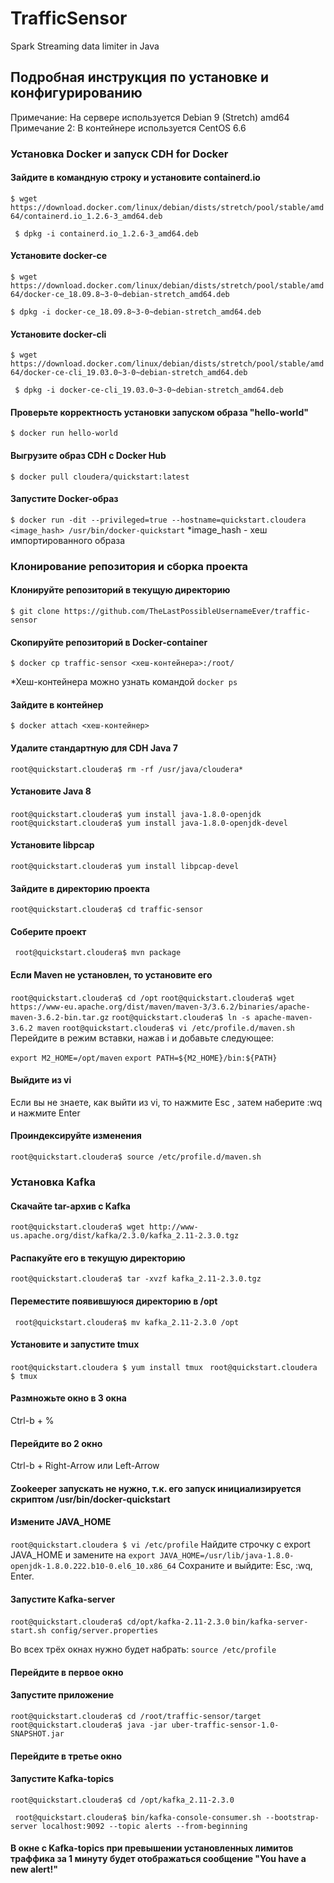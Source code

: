 # TrafficSensor #
Spark Streaming data limiter in Java

## Подробная инструкция по установке и конфигурированию ##
Примечание: На сервере используется Debian 9 (Stretch) amd64
Примечание 2: В контейнере используется CentOS 6.6

### Установка Docker и запуск CDH for Docker ###
#### Зайдите в командную строку и установите containerd.io ####
``` $ wget https://download.docker.com/linux/debian/dists/stretch/pool/stable/amd64/containerd.io_1.2.6-3_amd64.deb ```
 
``` $ dpkg -i containerd.io_1.2.6-3_amd64.deb```

#### Установите docker-ce ####

``` $ wget https://download.docker.com/linux/debian/dists/stretch/pool/stable/amd64/docker-ce_18.09.8~3-0~debian-stretch_amd64.deb ```

``` $ dpkg -i docker-ce_18.09.8~3-0~debian-stretch_amd64.deb  ```

#### Установите docker-cli ####

``` $ wget https://download.docker.com/linux/debian/dists/stretch/pool/stable/amd64/docker-ce-cli_19.03.0~3-0~debian-stretch_amd64.deb ```

``` $ dpkg -i docker-ce-cli_19.03.0~3-0~debian-stretch_amd64.deb```

#### Проверьте корректность установки запуском образа "hello-world" ####

``` $ docker run hello-world ```

#### Выгрузите образ CDH с Docker Hub

``` $ docker pull cloudera/quickstart:latest ```

#### Запустите Docker-образ

``` $ docker run -dit --privileged=true --hostname=quickstart.cloudera <image_hash> /usr/bin/docker-quickstart ``` 
*image_hash - хеш импортированного образа

### Клонирование репозитория и сборка проекта

#### Клонируйте репозиторий в текущую директорию

``` $ git clone https://github.com/TheLastPossibleUsernameEver/traffic-sensor ```

#### Скопируйте репозиторий в Docker-container

``` $ docker cp traffic-sensor <хеш-контейнера>:/root/ ```

*Хеш-контейнера можно узнать командой ```docker ps```

#### Зайдите в контейнер

``` $ docker attach <хеш-контейнер> ```

#### Удалите стандартную для CDH Java 7

``` root@quickstart.cloudera$ rm -rf /usr/java/cloudera* ```

#### Установите Java 8

``` root@quickstart.cloudera$ yum install java-1.8.0-openjdk ```
``` root@quickstart.cloudera$ yum install java-1.8.0-openjdk-devel```

#### Установите libpcap

``` root@quickstart.cloudera$ yum install libpcap-devel ```

#### Зайдите в директорию проекта

``` root@quickstart.cloudera$ cd traffic-sensor ```

#### Соберите проект

``` root@quickstart.cloudera$ mvn package```

#### Если Maven не установлен, то установите его

``` root@quickstart.cloudera$ cd /opt ```
``` root@quickstart.cloudera$ wget https://www-eu.apache.org/dist/maven/maven-3/3.6.2/binaries/apache-maven-3.6.2-bin.tar.gz ```
``` root@quickstart.cloudera$ ln -s apache-maven-3.6.2 maven ```
``` root@quickstart.cloudera$ vi /etc/profile.d/maven.sh ```
Перейдите в режим вставки, нажав i и добавьте следующее:

``` export M2_HOME=/opt/maven ```
``` export PATH=${M2_HOME}/bin:${PATH} ```

#### Выйдите из vi

Если вы не знаете, как выйти из vi, то нажмите Esc , затем наберите :wq и нажмите Enter

#### Проиндексируйте изменения

``` root@quickstart.cloudera$ source /etc/profile.d/maven.sh ```

### Установка Kafka

#### Скачайте tar-архив с Kafka

``` root@quickstart.cloudera$ wget http://www-us.apache.org/dist/kafka/2.3.0/kafka_2.11-2.3.0.tgz ```

#### Распакуйте его в текущую директорию

``` root@quickstart.cloudera$ tar -xvzf kafka_2.11-2.3.0.tgz  ```

#### Переместите появившуюся директорию в /opt

``` root@quickstart.cloudera$ mv kafka_2.11-2.3.0 /opt```

#### Установите и запустите tmux

``` root@quickstart.cloudera $ yum install tmux  ```
``` root@quickstart.cloudera $ tmux ```

#### Размножьте окно в 3 окна 

Ctrl-b + %

#### Перейдите во 2 окно

Ctrl-b + Right-Arrow или Left-Arrow 
 
#### Zookeeper запускать не нужно, т.к. его запуск инициализируется скриптом /usr/bin/docker-quickstart

#### Измените JAVA_HOME

``` root@quickstart.cloudera $ vi /etc/profile ```
Найдите строчку с export JAVA_HOME и замените на
``` export JAVA_HOME=/usr/lib/java-1.8.0-openjdk-1.8.0.222.b10-0.el6_10.x86_64 ```
Сохраните и выйдите: Esc, :wq, Enter.

#### Запустите Kafka-server

``` root@quickstart.cloudera$ cd/opt/kafka-2.11-2.3.0 ```
``` bin/kafka-server-start.sh config/server.properties ```

Во всех трёх окнах нужно будет набрать: 
``` source /etc/profile ```

#### Перейдите в первое окно

#### Запустите приложение

``` root@quickstart.cloudera$ cd /root/traffic-sensor/target ```
``` root@quickstart.cloudera$ java -jar uber-traffic-sensor-1.0-SNAPSHOT.jar ```

#### Перейдите в третье окно

#### Запустите Kafka-topics

``` root@quickstart.cloudera$ cd /opt/kafka_2.11-2.3.0 ```

``` root@quickstart.cloudera$ bin/kafka-console-consumer.sh --bootstrap-server localhost:9092 --topic alerts --from-beginning```

#### В окне с Kafka-topics при превышении установленных лимитов траффика за 1 минуту будет отображаться сообщение "You have a new alert!"
